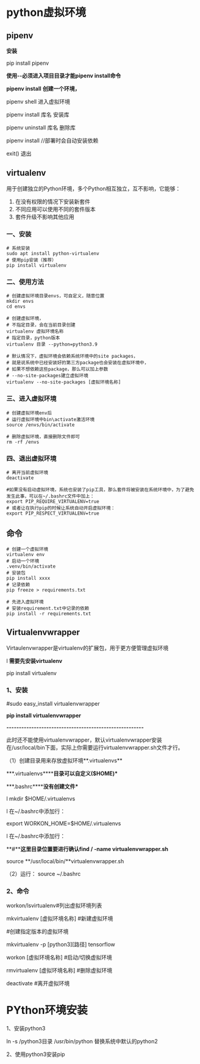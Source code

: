 # python虚拟环境

## pipenv

**安装**

pip install pipenv

**使用--****必须进入项目目录才能pipenv install****命令**

 

**pipenv install**      **创建一个环境，**

 

pipenv shell        进入虚拟环境

pipenv install 库名    安装库

pipenv uninstall 库名   删除库

pipenv install  //部署时会自动安装依赖

exit() 退出

## virtualenv

用于创建独立的Python环境，多个Python相互独立，互不影响，它能够：

1. 在没有权限的情况下安装新套件
2. 不同应用可以使用不同的套件版本
3. 套件升级不影响其他应用

### 一、安装

``` shell
# 系统安装
sudo apt install python-virtualenv
# 使用pip安装（推荐）
pip install virtualenv
```

### 二、使用方法

``` shell
# 创建虚拟环境目录envs，可自定义，随意位置
mkdir envs
cd envs

# 创建虚拟环境，
# 不指定目录，会在当前目录创建
virtualenv 虚拟环境名称
# 指定目录，python版本
virtualenv 目录 --python=python3.9

# 默认情况下，虚拟环境会依赖系统环境中的site packages，
# 就是说系统中已经安装好的第三方package也会安装在虚拟环境中，
# 如果不想依赖这些package，那么可以加上参数 
# --no-site-packages建立虚拟环境
virtualenv --no-site-packages [虚拟环境名称]
```

### 三、进入虚拟环境

``` shell
# 创建虚拟环境env后 
# 运行虚拟环境中bin\activate激活环境
source /envs/bin/activate

# 删除虚拟环境，直接删除文件即可
rm -rf /envs
```

### 四、退出虚拟环境

``` shell
# 离开当前虚拟环境
deactivate

#如果没有启动虚拟环境，系统也安装了pip工具，那么套件将被安装在系统环境中，为了避免发生此事，可以在~/.bashrc文件中加上：
export PIP_REQUIRE_VIRTUALENV=true
# 或者让在执行pip的时候让系统自动开启虚拟环境：
export PIP_RESPECT_VIRTUALENV=true
```

## 命令

``` shell
# 创建一个虚拟环境
virtualenv env 
# 启动一个环境
.venv/bin/activate 
# 安装包
pip install xxxx  
# 记录依赖
pip freeze > requirements.txt 

# 先进入虚拟环境
# 安装requirement.txt中记录的依赖
pip install -r requirements.txt 
```

## Virtualenvwrapper

Virtaulenvwrapper是virtualenv的扩展包，用于更方便管理虚拟环境

l **需要先安装virtualenv**

pip install virtualenv

### 1、安装

\#sudo easy_install virtualenvwrapper

**pip install virtualenvwrapper**

**-------------------------------------------------------**

此时还不能使用virtualenvwrapper，默认virtualenvwrapper安装在/usr/local/bin下面，实际上你需要运行virtualenvwrapper.sh文件才行。

（1）创建目录用来存放虚拟环境**.virtualenvs**

***.virtualenvs\******目录可以自定义($HOME)\***

***.bashrc\******没有创建文件\***

l mkdir $HOME/.virtualenvs

l 在~/.bashrc中添加行：

export WORKON_HOME=$HOME/.virtualenvs

l 在~/.bashrc中添加行：

**#****这里目录位置要进行确认find / -name virtualenvwrapper.sh**

source **/usr/local/bin/**virtualenvwrapper.sh

（2）运行： source ~/.bashrc

### 2、命令

workon/lsvirtualenv#列出虚拟环境列表

mkvirtualenv [虚拟环境名称] #新建虚拟环境

\#创建指定版本的虚拟环境

mkvirtualenv -p [python3][路径] tensorflow 

workon [虚拟环境名称] #启动/切换虚拟环境

rmvirtualenv [虚拟环境名称] #删除虚拟环境

deactivate #离开虚拟环境

# PYthon环境安装

1、安装python3

ln -s /python3目录 /usr/bin/python 替换系统中默认的python2

2、使用python3安装pip

 

　

 